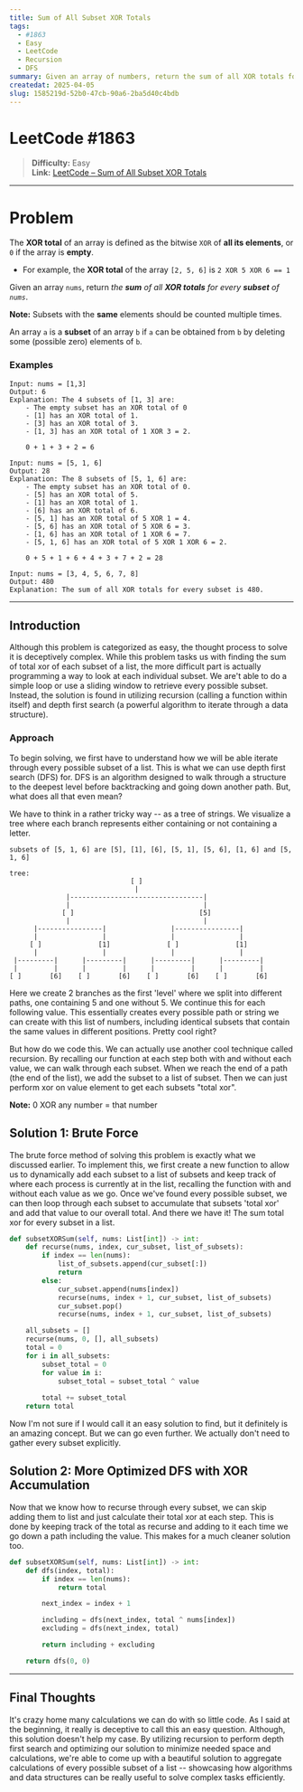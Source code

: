 ```yaml
---
title: Sum of All Subset XOR Totals
tags:
  - #1863
  - Easy
  - LeetCode
  - Recursion
  - DFS
summary: Given an array of numbers, return the sum of all XOR totals for every subset of nums.
createdat: 2025-04-05
slug: 1585219d-52b0-47cb-90a6-2ba5d40c4bdb
---
```


# LeetCode #1863

> **Difficulty:** Easy\
> **Link:** [LeetCode – Sum of All Subset XOR Totals](https://leetcode.com/problems/sum-of-all-subset-xor-totals/)

---

# Problem

The **XOR total** of an array is defined as the bitwise `XOR` of **all its elements**, or `0` if the array is **empty**.

- For example, the **XOR total** of the array `[2, 5, 6]` is `2 XOR 5 XOR 6 == 1`

Given an array `nums`, return _the **sum** of all **XOR totals** for every **subset** of `nums`_.

**Note:** Subsets with the **same** elements should be counted multiple times.

An array `a` is a **subset** of an array `b` if `a` can be obtained from `b` by deleting some (possible zero) elements of `b`.

### Examples

```
Input: nums = [1,3]
Output: 6
Explanation: The 4 subsets of [1, 3] are:
    - The empty subset has an XOR total of 0
    - [1] has an XOR total of 1.
    - [3] has an XOR total of 3.
    - [1, 3] has an XOR total of 1 XOR 3 = 2.

    0 + 1 + 3 + 2 = 6
```

```
Input: nums = [5, 1, 6]
Output: 28
Explanation: The 8 subsets of [5, 1, 6] are:
    - The empty subset has an XOR total of 0.
    - [5] has an XOR total of 5.
    - [1] has an XOR total of 1.
    - [6] has an XOR total of 6.
    - [5, 1] has an XOR total of 5 XOR 1 = 4.
    - [5, 6] has an XOR total of 5 XOR 6 = 3.
    - [1, 6] has an XOR total of 1 XOR 6 = 7. 
    - [5, 1, 6] has an XOR total of 5 XOR 1 XOR 6 = 2.

    0 + 5 + 1 + 6 + 4 + 3 + 7 + 2 = 28
```

```
Input: nums = [3, 4, 5, 6, 7, 8]
Output: 480
Explanation: The sum of all XOR totals for every subset is 480.
```

---

## Introduction

Although this problem is categorized as easy, the thought process to solve it is deceptively complex. While this problem tasks us with finding the sum of total xor of each subset of a list, the more difficult part is actually programming a way to look at each individual subset. We are't able to do a simple loop or use a sliding window to retrieve every possible subset. Instead, the solution is found in utilizing recursion (calling a function within itself) and depth first search (a powerful algorithm to iterate through a data structure).

### Approach

To begin solving, we first have to understand how we will be able iterate through every possible subset of a list. This is what we can use depth first search (DFS) for. DFS is an algorithm designed to walk through a structure to the deepest level before backtracking and going down another path. But, what does all that even mean?

We have to think in a rather tricky way -- as a tree of strings. We visualize a tree where each branch represents either containing or not containing a letter.

```
subsets of [5, 1, 6] are [5], [1], [6], [5, 1], [5, 6], [1, 6] and [5, 1, 6]

tree:
                              [ ]
                               |
              |---------------------------------|
              |                                 |
             [ ]                               [5]
              |                                 |
      |----------------|                |----------------|
      |                |                |                |
     [ ]              [1]              [ ]              [1]
      |                |                |                |
 |---------|      |---------|      |---------|      |---------| 
 |         |      |         |      |         |      |         |
[ ]       [6]    [ ]       [6]    [ ]       [6]    [ ]       [6]
```

Here we create 2 branches as the first 'level' where we split into different paths, one containing 5 and one without 5. We continue this for each following value. This essentially creates every possible path or string we can create with this list of numbers, including identical subsets that contain the same values in different positions. Pretty cool right?

But how do we code this. We can actually use another cool technique called recursion. By recalling our function at each step both with and without each value, we can walk through each subset. When we reach the end of a path (the end of the list), we add the subset to a list of subset. Then we can just perform xor on value element to get each subsets "total xor".

**Note:** 0 XOR any number = that number

## Solution 1: Brute Force

The brute force method of solving this problem is exactly what we discussed earlier. To implement this, we first create a new function to allow us to dynamically add each subset to a list of subsets and keep track of where each process is currently at in the list, recalling the function with and without each value as we go. Once we've found every possible subset, we can then loop through each subset to accumulate that subsets 'total xor' and add that value to our overall total. And there we have it! The sum total xor for every subset in a list.

```python
def subsetXORSum(self, nums: List[int]) -> int:
    def recurse(nums, index, cur_subset, list_of_subsets):
        if index == len(nums):
            list_of_subsets.append(cur_subset[:])
            return
        else:
            cur_subset.append(nums[index])
            recurse(nums, index + 1, cur_subset, list_of_subsets)
            cur_subset.pop()
            recurse(nums, index + 1, cur_subset, list_of_subsets)

    all_subsets = []
    recurse(nums, 0, [], all_subsets)
    total = 0
    for i in all_subsets:
        subset_total = 0
        for value in i:
            subset_total = subset_total ^ value
        
        total += subset_total
    return total
```

Now I'm not sure if I would call it an easy solution to find, but it definitely is an amazing concept. But we can go even further. We actually don't need to gather every subset explicitly.

## Solution 2: More Optimized DFS with XOR Accumulation

Now that we know how to recurse through every subset, we can skip adding them to list and just calculate their total xor at each step. This is done by keeping track of the total as recurse and adding to it each time we go down a path including the value. This makes for a much cleaner solution too.

```python
def subsetXORSum(self, nums: List[int]) -> int:
    def dfs(index, total):
        if index == len(nums):
            return total

        next_index = index + 1

        including = dfs(next_index, total ^ nums[index])  
        excluding = dfs(next_index, total)

        return including + excluding

    return dfs(0, 0)
```

---

## Final Thoughts

It's crazy home many calculations we can do with so little code. As I said at the beginning, it really is deceptive to call this an easy question. Although, this solution doesn't help my case. By utilizing recursion to perform depth first search and optimizing our solution to minimize needed space and calculations, we're able to come up with a beautiful solution to aggregate calculations of every possible subset of a list -- showcasing how algorithms and data structures can be really useful to solve complex tasks efficiently.
